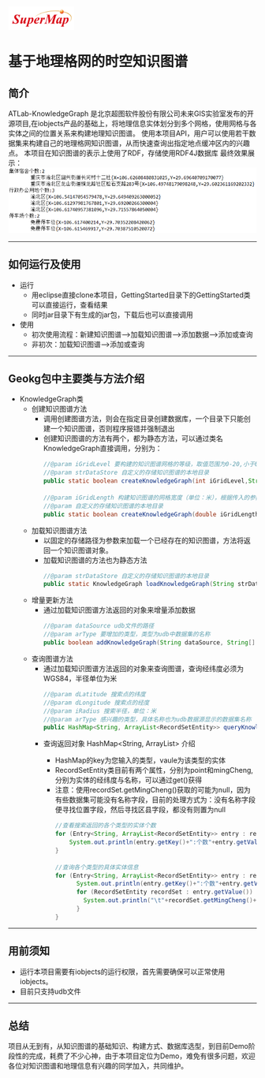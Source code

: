 ![company](/image/company.png) 
# 基于地理格网的时空知识图谱
## 简介
ATLab-KnowledgeGraph 是北京超图软件股份有限公司未来GIS实验室发布的开源项目,在iobjects产品的基础上，将地理信息实体划分到多个网格，使用网格与各实体之间的位置关系来构建地理知识图谱。
使用本项目API，用户可以使用若干数据集来构建自己的地理格网知识图谱，从而快速查询出指定地点缓冲区内的兴趣点。
本项目在知识图谱的表示上使用了RDF，存储使用RDF4J数据库
最终效果展示：
![xiaoguo](/image/result.png)

--- 
## 如何运行及使用
- 运行
  - 用eclipse直接clone本项目，GettingStarted目录下的GettingStarted类可以直接运行，查看结果
  - 同时jar目录下有生成的jar包，下载后也可以直接调用
- 使用
  - 初次使用流程：新建知识图谱-->加载知识图谱-->添加数据-->添加或查询
  - 非初次：加载知识图谱-->添加或查询

---
## Geokg包中主要类与方法介绍
- KnowledgeGraph类
  - 创建知识图谱方法 
    - 调用创建图谱方法，则会在指定目录创建数据库，一个目录下只能创建一个知识图谱，否则程序报错并强制退出
    - 创建知识图谱的方法有两个，都为静态方法，可以通过类名KnowledgeGraph直接调用，分别为： 
      ```java
      //@param iGridLevel 要构建的知识图谱网格的等级，取值范围为0-20,小于0取自动取0，大于20自动取20
      //@param strDataStore 自定义的存储知识图谱的本地目录
      public static boolean createKnowledgeGraph(int iGridLevel,String strDataStore){}
  
      //@param iGridLength 构建知识图谱的网格宽度（单位：米），根据传入的参数自动映射到网格等级，取值范围为9.8-9220000，分别对应等级20和0，小于9.8默认取9.8，大于9220000默认取9220000
      //@param 自定义的存储知识图谱的本地目录
      public static boolean createKnowledgeGraph(double iGridLength,String strDataStore){}
      ``` 
  - 加载知识图谱方法 
    - 以固定的存储路径为参数来加载一个已经存在的知识图谱，方法将返回一个知识图谱对象。
    - 加载知识图谱的方法也为静态方法
      ```java
      //@param strDataStore 自定义的存储知识图谱的本地目录
      public static KnowledgeGraph loadKnowledgeGraph(String strDataStore){}
      ``` 
  - 增量更新方法
    - 通过加载知识图谱方法返回的对象来增量添加数据
      ```java
      //@param dataSource udb文件的路径
      //@param arType 要增加的类型，类型为udb中数据集的名称
      public boolean addKnowledgeGraph(String dataSource, String[] arType){}
      ```  
  - 查询图谱方法 
    - 通过加载知识图谱方法返回的对象来查询图谱，查询经纬度必须为WGS84，半径单位为米
      ```java
      //@param dLatitude 搜索点的纬度
      //@param dLongitude 搜索点的经度
      //@param iRadius 搜索半径，单位：米
      //@param arType 感兴趣的类型，具体名称也为udb数据源显示的数据集名称
      public HashMap<String, ArrayList<RecordSetEntity>> queryKnowledgeGraph(double dLatitude, double dLongitude, double iRadius,String[] arType){}
      ```   
    - 查询返回对象 HashMap<String, ArrayList<RecordSetEntity>> 介绍
      - HashMap的key为您输入的类型，vaule为该类型的实体
      - RecordSetEntity类目前有两个属性，分别为point和mingCheng,分别为实体的经纬度与名称，可以通过get()获得
      - 注意：使用recordSet.getMingCheng()获取的可能为null，因为有些数据集可能没有名称字段，目前的处理方式为：没有名称字段便寻找位置字段，然后寻找区县字段，都没有则置为null
        ```java
        //查看搜索返回的各个类型的实体个数
        for (Entry<String, ArrayList<RecordSetEntity>> entry : result.entrySet()) {
            System.out.println(entry.getKey()+":个数"+entry.getValue().size());
        }

        //查询各个类型的具体实体信息
        for (Entry<String, ArrayList<RecordSetEntity>> entry : result.entrySet()) {
              System.out.println(entry.getKey()+":个数"+entry.getValue().size());
              for (RecordSetEntity recordSet : entry.getValue()) {
                System.out.println("\t"+recordSet.getMingCheng()+recordSet.getPoint());
              }
        }
        ``` 


---
## 用前须知
- 运行本项目需要有iobjects的运行权限，首先需要确保可以正常使用iobjects。
- 目前只支持udb文件
 
---
## 总结
项目从无到有，从知识图谱的基础知识、构建方式、数据库选型，到目前Demo阶段性的完成，耗费了不少心神，由于本项目定位为Demo，难免有很多问题，欢迎各位对知识图谱和地理信息有兴趣的同学加入，共同维护。